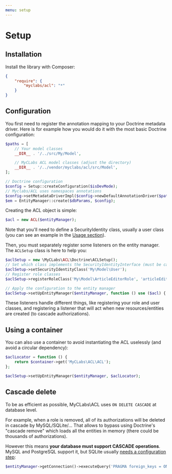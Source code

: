 ```yaml
---
menu: setup
---
```


# Setup

## Installation

Install the library with Composer:

```json
{
    "require": {
        "myclabs/acl": "*"
    }
}
```

## Configuration

You first need to register the annotation mapping to your Doctrine metadata driver.
Here is for example how you would do it with the most basic Doctrine configuration:

```php
$paths = [
    // Your model classes
    __DIR__ . '/../src/My/Model',

    // MyCLabs ACL model classes (adjust the directory)
    __DIR__ . '/../vendor/myclabs/acl/src/Model',
];

// Doctrine configuration
$config = Setup::createConfiguration($isDevMode);
// Myclabs/ACL uses namespaces annotations
$config->setMetadataDriverImpl($config->newDefaultAnnotationDriver($paths, false));
$em = EntityManager::create($dbParams, $config);
```

Creating the ACL object is simple:

```php
$acl = new ACL($entityManager);
```

Note that you'll need to define a SecurityIdentity class, usually a user class
(you can see an example in the [Usage section](usage.md)).

Then, you must separately register some listeners on the entity manager.
The `ACLSetup` class is here to help you:

```php
$aclSetup = new \MyCLabs\ACL\Doctrine\ACLSetup();
// Set which class implements the SecurityIdentityInterface (must be called once)
$aclSetup->setSecurityIdentityClass('My\Model\User');
// Register role classes
$aclSetup->registerRoleClass('My\Model\ArticleEditorRole', 'articleEditor');

// Apply the configuration to the entity manager
$aclSetup->setUpEntityManager($entityManager, function () use ($acl) { return $acl; });
```

These listeners handle different things, like registering your role and user classes, and registering
a listener that will act when new resources/entities are created (to cascade authorizations).

## Using a container

You can also use a container to avoid instantiating the ACL uselessly (and avoid a circular dependency):

```php
$aclLocator = function () {
    return $container->get('MyCLabs\ACL\ACL');
};

$aclSetup->setUpEntityManager($entityManager, $aclLocator);
```

## Cascade delete

To be as efficient as possible, MyCLabs\ACL uses `ON DELETE CASCADE` at database level.

For example, when a role is removed, all of its authorizations will be deleted in cascade by MySQL/SQLite/…
That allows to bypass using Doctrine's "cascade remove" which loads all the entities in memory (there could
be thousands of authorizations).

However this means **your database must support CASCADE operations**. MySQL and PostgreSQL support it,
but SQLite usually [needs a configuration step](http://www.sqlite.org/foreignkeys.html#fk_enable):

```php
$entityManager->getConnection()->executeQuery('PRAGMA foreign_keys = ON');
```

